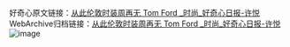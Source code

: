 好奇心原文链接：[从此伦敦时装周再无 Tom Ford _时尚_好奇心日报-许悦](https://www.qdaily.com/articles/2656.html)
WebArchive归档链接：[从此伦敦时装周再无 Tom Ford _时尚_好奇心日报-许悦](http://web.archive.org/web/20190623151316/https://www.qdaily.com/articles/2656.html)
![image](http://ww3.sinaimg.cn/large/007d5XDply1g3v6fw4quvj30u02nj1kx)